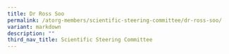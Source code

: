 ```yaml
---
title: Dr Ross Soo
permalink: /atorg-members/scientific-steering-committee/dr-ross-soo/
variant: markdown
description: ""
third_nav_title: Scientific Steering Committee
---
```

